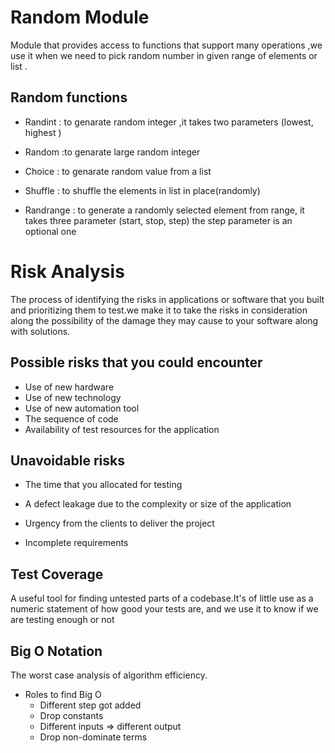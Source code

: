 # Random Module
Module that provides access to functions that support many operations ,we use it when we need to pick random number in given range of elements or list .

## Random functions
+ Randint : to genarate random integer ,it takes two parameters (lowest, highest )

+ Random :to genarate large random integer 

+ Choice : to genarate random value from a list 

+ Shuffle : to shuffle the elements in list in place(randomly) 

+ Randrange : to generate a randomly selected element from range, it takes three parameter (start, stop, step) the step parameter is an optional one 


# Risk Analysis
The process of identifying the risks in applications or software that you built and prioritizing them to test.we make it to take the risks in consideration along the possibility of the damage they may cause to your software along with solutions.

## Possible risks that you could encounter
+ Use of new hardware
+ Use of new technology
+ Use of new automation tool
+ The sequence of code
+ Availability of test resources for the application

## Unavoidable risks
+ The time that you allocated for testing

+ A defect leakage due to the complexity or size of the application

+ Urgency from the clients to deliver the project

+ Incomplete requirements

## Test Coverage
A useful tool for finding untested parts of a codebase.It's of little use as a numeric statement of how good your tests are, and we use it to know if we are testing enough or not 

## Big O Notation
The worst case analysis of algorithm efficiency.

+ Roles to find Big O 
    - Different step got added 
    - Drop constants
    - Different inputs => different output
    - Drop non-dominate terms 